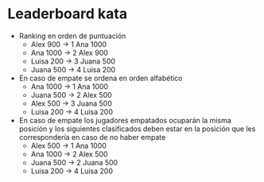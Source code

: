 # Leaderboard kata

- Ranking en orden de puntuación
    - Alex  900  ->  1  Ana  1000
    - Ana  1000  ->  2  Alex  900
    - Luisa 200  ->  3  Juana 500
    - Juana 500  ->  4  Luisa 200
- En caso de empate se ordena en orden alfabético
    - Ana  1000  ->  1  Ana  1000
    - Juana 500  ->  2  Alex  500
    - Alex  500  ->  3  Juana 500
    - Luisa 200  ->  4  Luisa 200
- En caso de empate los jugadores empatados ocuparán la misma posición y los siguientes clasificados deben estar en
  la posición que les correspondería en caso de no haber empate
    - Alex  500  ->  1  Ana  1000
    - Ana  1000  ->  2  Alex  500
    - Juana 500  ->  2  Juana 500
    - Luisa 200  ->  4  Luisa 200